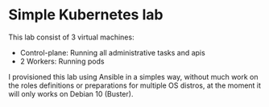 # Simple Kubernetes lab

This lab consist of 3 virtual machines:

- Control-plane: Running all administrative tasks and apis
- 2 Workers: Running pods

I provisioned this lab using Ansible in a simples way, without much work on the roles definitions or preparations for multiple OS distros, at the moment it will only works on Debian 10 (Buster). 
